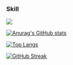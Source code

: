 ### Skill

<p align="left">
  <a href="https://skillicons.dev">
    <img src="https://skillicons.dev/icons?i=javascript,typescript,php,react,nextjs,html,css,sass,tailwind,bootstrap,git,figma,reactnative&perline=6&theme=light" />
  </a>
</p>

[![Anurag's GitHub stats](https://github-readme-stats.vercel.app/api?username=demandtech&show_icons=true)](https://github.com/anuraghazra/github-readme-stats)


[![Top Langs](https://github-readme-stats.vercel.app/api/top-langs/?username=demandtech&layout=compact)](https://github.com/anuraghazra/github-readme-stats)


[![GitHub Streak](https://streak-stats.demolab.com?user=Demandtech&theme=light&hide_border=true)](https://git.io/streak-stats)





